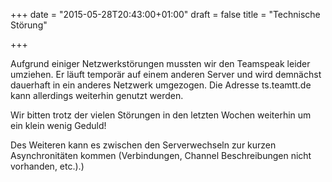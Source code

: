 +++
date = "2015-05-28T20:43:00+01:00"
draft = false
title = "Technische Störung"

+++
<p>Aufgrund einiger Netzwerkst&ouml;rungen mussten wir den Teamspeak leider umziehen. Er l&auml;uft tempor&auml;r auf einem anderen Server und wird demn&auml;chst dauerhaft in ein anderes Netzwerk umgezogen. Die Adresse ts.teamtt.de kann allerdings weiterhin genutzt werden.</p>
<p>Wir bitten trotz der vielen St&ouml;rungen in den letzten Wochen weiterhin um ein klein wenig Geduld!</p>
<p>Des Weiteren kann es zwischen den Serverwechseln zur kurzen Asynchronit&auml;ten kommen (Verbindungen, Channel Beschreibungen nicht vorhanden, etc.).)</p>
